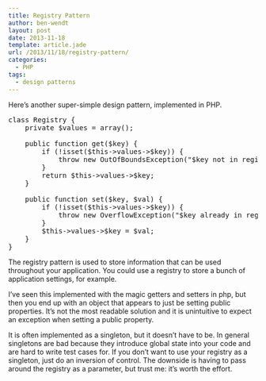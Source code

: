 ```yaml
---
title: Registry Pattern
author: ben-wendt
layout: post
date: 2013-11-18
template: article.jade
url: /2013/11/18/registry-pattern/
categories:
  - PHP
tags:
  - design patterns
---
```

Here&#8217;s another super-simple design pattern, implemented in PHP.

<pre class="brush: php; title: ; notranslate" title="">class Registry {
	private $values = array();
	
	public function get($key) {
		if (!isset($this-&gt;values-&gt;$key)) {
			throw new OutOfBoundsException("$key not in registry");
		}
		return $this-&gt;values-&gt;$key;
	}
	
	public function set($key, $val) {
		if (!isset($this-&gt;values-&gt;$key)) {
			throw new OverflowException("$key already in registry");
		}
		$this-&gt;values-&gt;$key = $val;
	}
}
</pre>

The registry pattern is used to store information that can be used throughout your application. You could use a registry to store a bunch of application settings, for example.

I&#8217;ve seen this implemented with the magic getters and setters in php, but then you end up with an object that appears to just be setting public properties. It&#8217;s not the most readable solution and it is unintuitive to expect an exception when setting a public property.

It is often implemented as a singleton, but it doesn&#8217;t have to be. In general singletons are bad because they introduce global state into your code and are hard to write test cases for. If you don&#8217;t want to use your registry as a singleton, just do an inversion of control. The downside is having to pass around the registry as a parameter, but trust me: it&#8217;s worth the effort.
